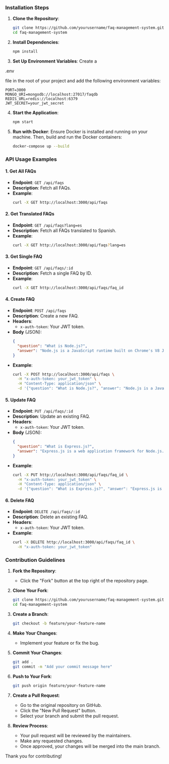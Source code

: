 ### Installation Steps

1. **Clone the Repository**:
   ```sh
   git clone https://github.com/yourusername/faq-management-system.git
   cd faq-management-system
   ```

2. **Install Dependencies**:
   ```sh
   npm install
   ```

3. **Set Up Environment Variables**:
   Create a 

.env

 file in the root of your project and add the following environment variables:
   ```properties
   PORT=3000
   MONGO_URI=mongodb://localhost:27017/faqdb
   REDIS_URL=redis://localhost:6379
   JWT_SECRET=your_jwt_secret
   ```

4. **Start the Application**:
   ```sh
   npm start
   ```

5. **Run with Docker**:
   Ensure Docker is installed and running on your machine. Then, build and run the Docker containers:
   ```sh
   docker-compose up --build
   ```

### API Usage Examples

#### 1. Get All FAQs
- **Endpoint**: `GET /api/faqs`
- **Description**: Fetch all FAQs.
- **Example**:
  ```sh
  curl -X GET http://localhost:3000/api/faqs
  ```

#### 2. Get Translated FAQs
- **Endpoint**: `GET /api/faqs?lang=es`
- **Description**: Fetch all FAQs translated to Spanish.
- **Example**:
  ```sh
  curl -X GET http://localhost:3000/api/faqs?lang=es
  ```

#### 3. Get Single FAQ
- **Endpoint**: `GET /api/faqs/:id`
- **Description**: Fetch a single FAQ by ID.
- **Example**:
  ```sh
  curl -X GET http://localhost:3000/api/faqs/faq_id
  ```

#### 4. Create FAQ
- **Endpoint**: `POST /api/faqs`
- **Description**: Create a new FAQ.
- **Headers**:
  - `x-auth-token`: Your JWT token.
- **Body** (JSON):
  ```json
  {
    "question": "What is Node.js?",
    "answer": "Node.js is a JavaScript runtime built on Chrome's V8 JavaScript engine."
  }
  ```
- **Example**:
  ```sh
  curl -X POST http://localhost:3000/api/faqs \
    -H "x-auth-token: your_jwt_token" \
    -H "Content-Type: application/json" \
    -d '{"question": "What is Node.js?", "answer": "Node.js is a JavaScript runtime built on Chrome\'s V8 JavaScript engine."}'
  ```

#### 5. Update FAQ
- **Endpoint**: `PUT /api/faqs/:id`
- **Description**: Update an existing FAQ.
- **Headers**:
  - `x-auth-token`: Your JWT token.
- **Body** (JSON):
  ```json
  {
    "question": "What is Express.js?",
    "answer": "Express.js is a web application framework for Node.js."
  }
  ```
- **Example**:
  ```sh
  curl -X PUT http://localhost:3000/api/faqs/faq_id \
    -H "x-auth-token: your_jwt_token" \
    -H "Content-Type: application/json" \
    -d '{"question": "What is Express.js?", "answer": "Express.js is a web application framework for Node.js."}'
  ```

#### 6. Delete FAQ
- **Endpoint**: `DELETE /api/faqs/:id`
- **Description**: Delete an existing FAQ.
- **Headers**:
  - `x-auth-token`: Your JWT token.
- **Example**:
  ```sh
  curl -X DELETE http://localhost:3000/api/faqs/faq_id \
    -H "x-auth-token: your_jwt_token"
  ```

### Contribution Guidelines

1. **Fork the Repository**:
   - Click the "Fork" button at the top right of the repository page.

2. **Clone Your Fork**:
   ```sh
   git clone https://github.com/yourusername/faq-management-system.git
   cd faq-management-system
   ```

3. **Create a Branch**:
   ```sh
   git checkout -b feature/your-feature-name
   ```

4. **Make Your Changes**:
   - Implement your feature or fix the bug.

5. **Commit Your Changes**:
   ```sh
   git add .
   git commit -m "Add your commit message here"
   ```

6. **Push to Your Fork**:
   ```sh
   git push origin feature/your-feature-name
   ```

7. **Create a Pull Request**:
   - Go to the original repository on GitHub.
   - Click the "New Pull Request" button.
   - Select your branch and submit the pull request.

8. **Review Process**:
   - Your pull request will be reviewed by the maintainers.
   - Make any requested changes.
   - Once approved, your changes will be merged into the main branch.

Thank you for contributing!